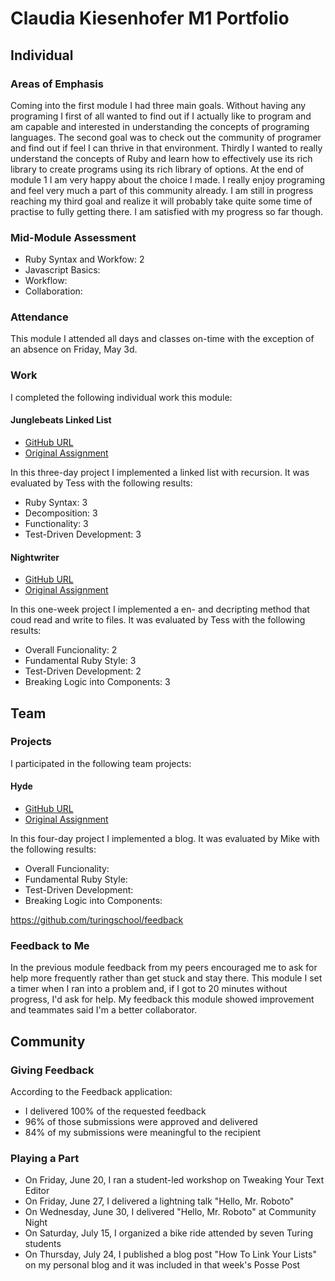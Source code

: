 # Claudia Kiesenhofer M1 Portfolio

## Individual

### Areas of Emphasis

Coming into the first module I had three main goals. Without having any programing I first of all wanted to find out if I actually like to program and am capable and interested in understanding the concepts of programing languages. The second goal was to check out the community of programer and find out if feel I can thrive in that environment. Thirdly I wanted to really understand the concepts of Ruby and learn how to effectively use its rich library to create programs using its rich library of options. At the end of module 1 I am very happy about the choice I made. I really enjoy programing and feel very much a part of this community already. I am still in progress reaching my third goal and realize it will probably take quite some time of practise to fully getting there. I am satisfied with my progress so far though.

### Mid-Module Assessment

* Ruby Syntax and Workfow: 2
* Javascript Basics: 
* Workflow: 
* Collaboration: 

### Attendance

This module I attended all days and classes on-time with the exception of an
absence on Friday, May 3d.

### Work

I completed the following individual work this module:

#### Junglebeats Linked List

* [GitHub URL](https://github.com/claudia108/junglebeats)
* [Original Assignment](https://github.com/turingschool/curriculum/blob/master/source/projects/jungle_beat.markdown)

In this three-day project I implemented a linked list with recursion. It was
evaluated by Tess with the following results:

* Ruby Syntax: 3
* Decomposition: 3
* Functionality: 3
* Test-Driven Development: 3

#### Nightwriter

* [GitHub URL](https://github.com/claudia108/nightwriter)
* [Original Assignment](https://github.com/turingschool/curriculum/blob/master/source/projects/night_writer.markdown)

In this one-week project I implemented a en- and decripting method that coud read and write to files. It was
evaluated by Tess with the following results:

* Overall Funcionality: 2
* Fundamental Ruby Style: 3
* Test-Driven Development: 2
* Breaking Logic into Components: 3


## Team

### Projects

I participated in the following team projects:

#### Hyde

* [GitHub URL](https://github.com/claudia108/hyde)
* [Original Assignment](https://github.com/turingschool/curriculum/source/projects/hyde/index.markdown)

In this four-day project I implemented a blog. It was
evaluated by Mike with the following results:

* Overall Funcionality: 
* Fundamental Ruby Style: 
* Test-Driven Development: 
* Breaking Logic into Components: 

https://github.com/turingschool/feedback

### Feedback to Me

In the previous module feedback from my peers encouraged me to ask for help
more frequently rather than get stuck and stay there. This module I set a timer
when I ran into a problem and, if I got to 20 minutes without progress, I'd ask
for help. My feedback this module showed improvement and teammates said I'm a
better collaborator.

## Community

### Giving Feedback

According to the Feedback application:

* I delivered 100% of the requested feedback
* 96% of those submissions were approved and delivered
* 84% of my submissions were meaningful to the recipient

### Playing a Part

* On Friday, June 20, I ran a student-led workshop on Tweaking Your Text Editor
* On Friday, June 27, I delivered a lightning talk "Hello, Mr. Roboto"
* On Wednesday, June 30, I delivered "Hello, Mr. Roboto" at Community Night
* On Saturday, July 15, I organized a bike ride attended by seven Turing students
* On Thursday, July 24, I published a blog post "How To Link Your Lists" on my
personal blog and it was included in that week's Posse Post
